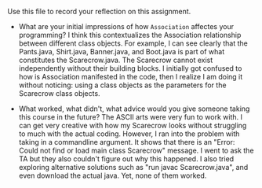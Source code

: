 Use this file to record your reflection on this assignment.

- What are your initial impressions of how `Association` affectes your programming?
I think this contextualizes the Association relationship between different class objects. For example, I can see clearly that the Pants.java, Shirt.java, Banner.java, and Boot.java is part of what constitutes the Scarecrow.java. The Scarecrow cannot exist independently without their building blocks. I initially got confused to how is Association manifested in the code, then I realize I am doing it without noticing: using a class objects as the parameters for the Scarecrow class objects.

- What worked, what didn't, what advice would you give someone taking this course in the future?
The ASCII arts were very fun to work with. I can get very creative with how my Scarecrow looks without struggling to much with the actual coding. However, I ran into the problem with taking in a commandline argument. It shows that there is an "Error: Could not find or load main class Scarecrow" message. I went to ask the TA but they also couldn't figure out why this happened. I also tried exploring alternative solutions such as "run javac Scarecrow.java", and even download the actual java. Yet, none of them worked.
